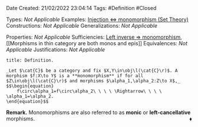 <br />
<br />

Date Created: 21/02/2022 23:04:14
Tags: #Definition #Closed 

Types: _Not Applicable_
Examples: [Injection $\Leftrightarrow$ monomorphism (Set Theory)](Injection%20iff%20monomorphism%20(Set%20Theory).md)
Constructions: _Not Applicable_
Generalizations: _Not Applicable_

Properties: _Not Applicable_
Sufficiencies: [Left inverse $\Rightarrow$ monomorphism](Left%20inverse%20implies%20monomorphism.md), [[Morphisms in thin category are both monos and epis]]
Equivalences: _Not Applicable_
Justifications: _Not Applicable_

``` ad-Definition
title: Definition.

_Let $\cat{C}$ be a category and fix $X,Y\in\obj\l(\cat{C}\r)$. A morphism $f:X\to Y$ is a **monomorphism** if for all $Z\in\obj\l(\cat{C}\r)$ and morphisms $\alpha_1,\alpha_2:Z\to X$,_
$$\begin{equation}
    f\circ\alpha_1=f\circ\alpha_2\ \ \ \ \Rightarrow\ \ \ \ \alpha_1=\alpha_2.
\end{equation}$$

```

**Remark.** Monomorphisms are also referred to as **monic** or **left-cancellative** morphisms.<span style="float:right;">$\blacklozenge$</span>
